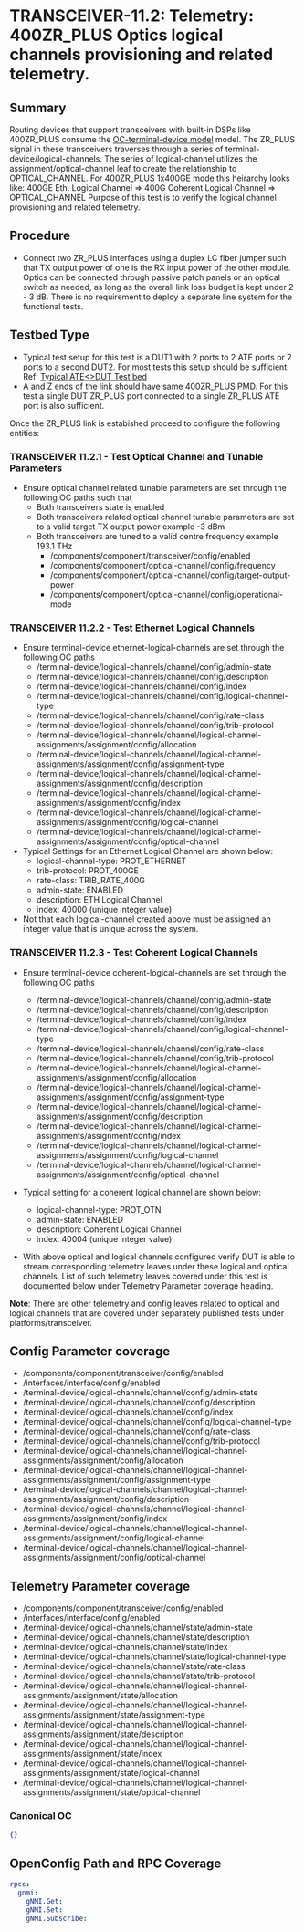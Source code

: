 # TRANSCEIVER-11.2: Telemetry: 400ZR_PLUS Optics logical channels provisioning and related telemetry.

## Summary

Routing devices that support transceivers with built-in DSPs like 400ZR_PLUS consume
the [OC-terminal-device model](https://openconfig.net/projects/models/schemadocs/jstree/openconfig-terminal-device.html)
model.
The ZR_PLUS signal in these transceivers traverses through a series of
terminal-device/logical-channels. The series of logical-channel utilizes the
assignment/optical-channel leaf to create the relationship to
OPTICAL_CHANNEL. For 400ZR_PLUS 1x400GE mode this heirarchy looks like:
400GE Eth. Logical Channel => 400G Coherent Logical Channel => OPTICAL_CHANNEL
Purpose of this test is to verify the logical channel provisioning and related
telemetry.

## Procedure

*   Connect two ZR_PLUS interfaces using a duplex LC fiber jumper such that TX
    output power of one is the RX input power of the other module. Optics can be
    connected through passive patch panels or an optical switch as needed, as
    long as the overall link loss budget is kept under 2 - 3 dB. There is no
    requirement to deploy a separate line system for the functional tests.

## Testbed Type
*   Typical test setup for this test is a DUT1 with 2 ports to 2 ATE ports or 2
    ports to a second DUT2. For most tests this setup should be sufficient.
    Ref: [Typical ATE<>DUT Test bed](https://github.com/openconfig/featureprofiles/blob/main/topologies/atedut_2.testbed)
*   A and Z ends of  the link should have same 400ZR_PLUS PMD. For this test a
    single DUT ZR_PLUS port connected to a single ZR_PLUS ATE port is also sufficient. 

Once the ZR_PLUS link is estabished proceed to configure the following entities:

### TRANSCEIVER 11.2.1 - Test Optical Channel and Tunable Parameters
*   Ensure optical channel related tunable parameters are set through the
    following OC paths such that
      * Both transceivers state is enabled
      * Both transceivers related optical channel tunable parameters are set
        to a valid target TX output power example -3 dBm
      * Both transceivers are tuned to a valid centre frequency
        example 193.1 THz
        * /components/component/transceiver/config/enabled
        * /components/component/optical-channel/config/frequency
        * /components/component/optical-channel/config/target-output-power
        * /components/component/optical-channel/config/operational-mode

### TRANSCEIVER 11.2.2 - Test Ethernet Logical Channels 
* Ensure terminal-device ethernet-logical-channels  are set through the
  following OC paths
    * /terminal-device/logical-channels/channel/config/admin-state
    * /terminal-device/logical-channels/channel/config/description
    * /terminal-device/logical-channels/channel/config/index
    * /terminal-device/logical-channels/channel/config/logical-channel-type
    * /terminal-device/logical-channels/channel/config/rate-class
    * /terminal-device/logical-channels/channel/config/trib-protocol
    * /terminal-device/logical-channels/channel/logical-channel-assignments/assignment/config/allocation
    * /terminal-device/logical-channels/channel/logical-channel-assignments/assignment/config/assignment-type
    * /terminal-device/logical-channels/channel/logical-channel-assignments/assignment/config/description
    * /terminal-device/logical-channels/channel/logical-channel-assignments/assignment/config/index
    * /terminal-device/logical-channels/channel/logical-channel-assignments/assignment/config/logical-channel
    * /terminal-device/logical-channels/channel/logical-channel-assignments/assignment/config/optical-channel
* Typical Settings for an Ethernet Logical Channel are shown below:
    * logical-channel-type: PROT_ETHERNET
    * trib-protocol: PROT_400GE
    * rate-class: TRIB_RATE_400G
    * admin-state: ENABLED
    * description: ETH Logical Channel
    * index: 40000 (unique integer value)
*   Not that each logical-channel created above must be assigned an integer value that
    is unique across the system.

### TRANSCEIVER 11.2.3 - Test Coherent Logical Channels 
* Ensure terminal-device coherent-logical-channels are set through the
  following OC paths
    * /terminal-device/logical-channels/channel/config/admin-state
    * /terminal-device/logical-channels/channel/config/description
    * /terminal-device/logical-channels/channel/config/index
    * /terminal-device/logical-channels/channel/config/logical-channel-type
    * /terminal-device/logical-channels/channel/config/rate-class
    * /terminal-device/logical-channels/channel/config/trib-protocol
    * /terminal-device/logical-channels/channel/logical-channel-assignments/assignment/config/allocation
    * /terminal-device/logical-channels/channel/logical-channel-assignments/assignment/config/assignment-type
    * /terminal-device/logical-channels/channel/logical-channel-assignments/assignment/config/description
    * /terminal-device/logical-channels/channel/logical-channel-assignments/assignment/config/index
    * /terminal-device/logical-channels/channel/logical-channel-assignments/assignment/config/logical-channel
    * /terminal-device/logical-channels/channel/logical-channel-assignments/assignment/config/optical-channel  
*   Typical setting for a coherent logical channel are shown below:
      * logical-channel-type: PROT_OTN
      * admin-state: ENABLED
      * description: Coherent Logical Channel
      * index: 40004 (unique integer value)

* With above optical and logical channels configured verify DUT is able to
  stream corresponding telemetry leaves under these logical and optical
  channels. List of such telemetry leaves covered under this test is documented
  below under Telemetry Parameter coverage heading.

**Note**: There are other telemetry and config leaves related to optical and
          logical channels that are covered under separately published tests
          under platforms/transceiver.

## Config Parameter coverage

*   /components/component/transceiver/config/enabled
*   /interfaces/interface/config/enabled 
*   /terminal-device/logical-channels/channel/config/admin-state
*   /terminal-device/logical-channels/channel/config/description
*   /terminal-device/logical-channels/channel/config/index
*   /terminal-device/logical-channels/channel/config/logical-channel-type
*   /terminal-device/logical-channels/channel/config/rate-class
*   /terminal-device/logical-channels/channel/config/trib-protocol
*   /terminal-device/logical-channels/channel/logical-channel-assignments/assignment/config/allocation
*   /terminal-device/logical-channels/channel/logical-channel-assignments/assignment/config/assignment-type
*   /terminal-device/logical-channels/channel/logical-channel-assignments/assignment/config/description
*   /terminal-device/logical-channels/channel/logical-channel-assignments/assignment/config/index
*   /terminal-device/logical-channels/channel/logical-channel-assignments/assignment/config/logical-channel
*   /terminal-device/logical-channels/channel/logical-channel-assignments/assignment/config/optical-channel

## Telemetry Parameter coverage

*   /components/component/transceiver/config/enabled
*   /interfaces/interface/config/enabled 
*   /terminal-device/logical-channels/channel/state/admin-state
*   /terminal-device/logical-channels/channel/state/description
*   /terminal-device/logical-channels/channel/state/index
*   /terminal-device/logical-channels/channel/state/logical-channel-type
*   /terminal-device/logical-channels/channel/state/rate-class
*   /terminal-device/logical-channels/channel/state/trib-protocol
*   /terminal-device/logical-channels/channel/logical-channel-assignments/assignment/state/allocation
*   /terminal-device/logical-channels/channel/logical-channel-assignments/assignment/state/assignment-type
*   /terminal-device/logical-channels/channel/logical-channel-assignments/assignment/state/description
*   /terminal-device/logical-channels/channel/logical-channel-assignments/assignment/state/index
*   /terminal-device/logical-channels/channel/logical-channel-assignments/assignment/state/logical-channel
*   /terminal-device/logical-channels/channel/logical-channel-assignments/assignment/state/optical-channel

### Canonical OC
```json
{}
```

## OpenConfig Path and RPC Coverage
```yaml
rpcs:
  gnmi:
    gNMI.Get:
    gNMI.Set:
    gNMI.Subscribe:
```
